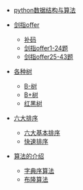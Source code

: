 
* [python数据结构与算法](README.md)

* [剑指offer]()
    * [补码](剑指offer/补码.md)
    * [剑指offer1-24题](剑指offer/剑指offer1-24题.md)
    * [剑指offer25-43题](剑指offer/剑指offer25-43题.md)
* [各种树](树的实现/树的定义.md)
    * [B-树](树的实现/B-树.md)
    * [B+树](树的实现/B+树.md)
    * [红黑树](树的实现/红黑树.md)
* [六大排序]()
    * [六大基本排序](六大排序/六大基本排序.md)
    * [快速排序](六大排序/快速排序.md)
* [算法的介绍]()
    * [字典序算法](算法的介绍/字典序算法.md)
    * [布隆算法](算法的介绍/布隆算法.md)
